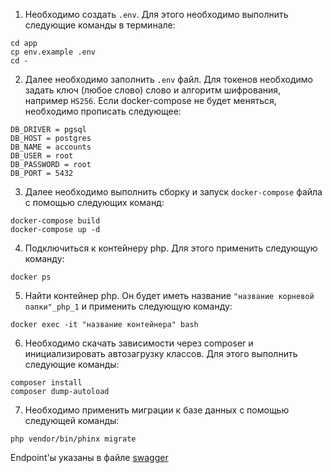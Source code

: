 1. Необходимо создать `.env`. Для этого необходимо выполнить следующие команды в терминале:
````shell
cd app
cp env.example .env
cd -
````
2. Далее необходимо заполнить `.env` файл. Для токенов необходимо задать ключ (любое слово) слово и алгоритм шифрования, например `HS256`. Если docker-compose не будет меняться, необходимо прописать следующее:
````dotenv
DB_DRIVER = pgsql
DB_HOST = postgres
DB_NAME = accounts
DB_USER = root
DB_PASSWORD = root
DB_PORT = 5432
````
3. Далее необходимо выполнить сборку и запуск `docker-compose` файла с помощью следующих команд:
````shell
docker-compose build
docker-compose up -d
````
4. Подключиться к контейнеру php. Для этого применить следующую команду:
````shell
docker ps
````
5. Найти контейнер php. Он будет иметь название `"название корневой папки"_php_1` и применить следующую команду:
````shell
docker exec -it "название контейнера" bash
````
6. Необходимо скачать зависимости через composer и инициализировать автозагрузку классов. Для этого выполнить следующие команды:
````shell
composer install
composer dump-autoload
````
7. Необходимо применить миграции к базе данных с помощью следующей команды:
````shell
php vendor/bin/phinx migrate
````
Endpoint'ы указаны в файле [swagger](swagger.yaml)